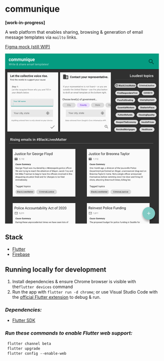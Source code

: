 # **communique**

**[work-in-progress]**

A web platform that enables sharing, browsing & generation of email message templates via `mailto` links.

[Figma mock (still WIP)](https://www.figma.com/file/RcjBRpAkK7W0aDx0J9XVGQ/communique?node-id=26495%3A29379)

![communique mock image](./mockWIP.png)

## Stack

- [Flutter](https://flutter.dev/)
- [Firebase](https://firebase.google.com/)

## Running locally for development

1. Install dependencies & ensure Chrome browser is visible with the`flutter devices` command
2. Run the app with `flutter run -d chrome`; or use Visual Studio Code with the [official Flutter extension](https://marketplace.visualstudio.com/items?itemName=Dart-Code.flutter) to debug & run.

### _Dependencies:_

- [Flutter SDK](https://flutter.dev/docs/get-started/install)

### _Run these commands to enable Flutter web support:_

```
 flutter channel beta
 flutter upgrade
 flutter config --enable-web
```
